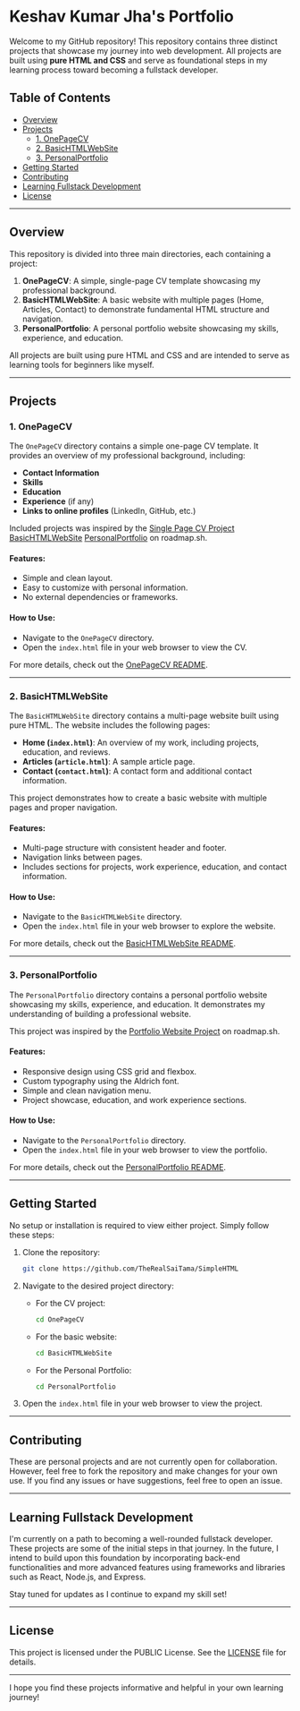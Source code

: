 # Keshav Kumar Jha's Portfolio

Welcome to my GitHub repository! This repository contains three distinct projects that showcase my journey into web development. All projects are built using **pure HTML and CSS** and serve as foundational steps in my learning process toward becoming a fullstack developer.

## Table of Contents
- [Overview](#overview)
- [Projects](#projects)
  - [1. OnePageCV](#1-onepagecv)
  - [2. BasicHTMLWebSite](#2-basichtmlwebsite)
  - [3. PersonalPortfolio](#3-personalportfolio)
- [Getting Started](#getting-started)
- [Contributing](#contributing)
- [Learning Fullstack Development](#learning-fullstack-development)
- [License](#license)

---

## Overview

This repository is divided into three main directories, each containing a project:

1.  **OnePageCV**: A simple, single-page CV template showcasing my professional background.
2.  **BasicHTMLWebSite**: A basic website with multiple pages (Home, Articles, Contact) to demonstrate fundamental HTML structure and navigation.
3.  **PersonalPortfolio**: A personal portfolio website showcasing my skills, experience, and education.

All projects are built using pure HTML and CSS and are intended to serve as learning tools for beginners like myself.

---

## Projects

### 1. OnePageCV

The `OnePageCV` directory contains a simple one-page CV template. It provides an overview of my professional background, including:

-   **Contact Information**
-   **Skills**
-   **Education**
-   **Experience** (if any)
-   **Links to online profiles** (LinkedIn, GitHub, etc.)

Included projects was inspired by the [Single Page CV Project](https://roadmap.sh/projects/single-page-cv) [BasicHTMLWebSite](https://roadmap.sh/projects/basic-html-website) [PersonalPortfolio](https://roadmap.sh/projects/portfolio-website) on roadmap.sh.

#### Features:

-   Simple and clean layout.
-   Easy to customize with personal information.
-   No external dependencies or frameworks.

#### How to Use:

-   Navigate to the `OnePageCV` directory.
-   Open the `index.html` file in your web browser to view the CV.

For more details, check out the [OnePageCV README](OnePageCV/singlepagecv.html).

---

### 2. BasicHTMLWebSite

The `BasicHTMLWebSite` directory contains a multi-page website built using pure HTML. The website includes the following pages:

-   **Home (`index.html`)**: An overview of my work, including projects, education, and reviews.
-   **Articles (`article.html`)**: A sample article page.
-   **Contact (`contact.html`)**: A contact form and additional contact information.

This project demonstrates how to create a basic website with multiple pages and proper navigation.

#### Features:

-   Multi-page structure with consistent header and footer.
-   Navigation links between pages.
-   Includes sections for projects, work experience, education, and contact information.

#### How to Use:

-   Navigate to the `BasicHTMLWebSite` directory.
-   Open the `index.html` file in your web browser to explore the website.

For more details, check out the [BasicHTMLWebSite README](BasicHTMLWebSite/README.md).

---

### 3. PersonalPortfolio

The `PersonalPortfolio` directory contains a personal portfolio website showcasing my skills, experience, and education. It demonstrates my understanding of building a professional website.

This project was inspired by the [Portfolio Website Project](PersonalPortfolio) on roadmap.sh.

#### Features:

-   Responsive design using CSS grid and flexbox.
-   Custom typography using the Aldrich font.
-   Simple and clean navigation menu.
-   Project showcase, education, and work experience sections.

#### How to Use:

-   Navigate to the `PersonalPortfolio` directory.
-   Open the `index.html` file in your web browser to view the portfolio.

For more details, check out the [PersonalPortfolio README](PersonalPortfolio/README.md).

---

## Getting Started

No setup or installation is required to view either project. Simply follow these steps:

1.  Clone the repository:
    ```bash
    git clone https://github.com/TheRealSaiTama/SimpleHTML
    ```

2.  Navigate to the desired project directory:

    -   For the CV project:
        ```bash
        cd OnePageCV
        ```
    -   For the basic website:
        ```bash
        cd BasicHTMLWebSite
        ```
    -   For the Personal Portfolio:
          ```bash
          cd PersonalPortfolio
          ```

3.  Open the `index.html` file in your web browser to view the project.

---

## Contributing

These are personal projects and are not currently open for collaboration. However, feel free to fork the repository and make changes for your own use. If you find any issues or have suggestions, feel free to open an issue.

---

## Learning Fullstack Development

I'm currently on a path to becoming a well-rounded fullstack developer. These projects are some of the initial steps in that journey. In the future, I intend to build upon this foundation by incorporating back-end functionalities and more advanced features using frameworks and libraries such as React, Node.js, and Express.

Stay tuned for updates as I continue to expand my skill set!

---

## License

This project is licensed under the PUBLIC License. See the [LICENSE](LICENSE) file for details.

---

I hope you find these projects informative and helpful in your own learning journey!

